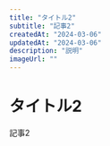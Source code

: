 ```yaml
---
title: "タイトル2"
subtitle: "記事2"
createdAt: "2024-03-06"
updatedAt: "2024-03-06"
description: "説明"
imageUrl: ""
---
```

 
# タイトル2

記事2